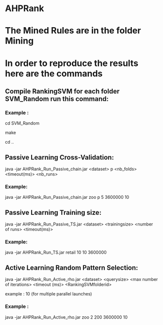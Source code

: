 # AHPRank

# The Mined Rules are in the folder Mining
# In order to reproduce the results here are the commands
## Compile RankingSVM for each folder SVM_Random run this command:
### Example : 

cd SVM_Random

make 

cd ..

## Passive Learning Cross-Validation:

java -jar AHPRank_Run_Passive_chain.jar \<dataset> p \<nb_folds> \<timeout(ms)> \<nb_runs> 

### Example: 
java -jar AHPRank_Run_Passive_chain.jar zoo p 5 3600000 10


## Passive Learning Training size:
java -jar AHPRank_Run_Passive_TS.jar  \<dataset> \<trainingsize>  \<number of runs> \<timeout(ms)>
  
### Example:
java -jar AHPRank_Run_TS.jar retail 10 10 3600000 


## Active Learning Random Pattern Selection:

java -jar AHPRank_Run_Active_rho.jar \<dataset> \<querysize> \<max number of iterations> \<timeout (ms)> \<RankingSVMfolderid> 

<RankingSVMfolderid> example : 10 (for multiple parallel launches) 
 
 
 
### Example : 
java -jar AHPRank_Run_Active_rho.jar zoo 2 200 3600000 10



